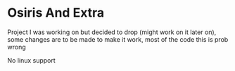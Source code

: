 # Osiris And Extra
Project I was working on but decided to drop (might work on it later on), some changes are to be made to make it work, most of the code this is prob wrong

No linux support
